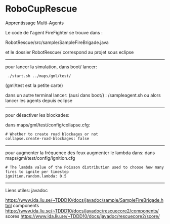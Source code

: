 # RoboCupRescue
Apprentissage Multi-Agents


Le code de l'agent FireFighter se trouve dans : 

RobotRescue/src/sample/SampleFireBrigade.java

et le dossier RobotRescue/ correspond au projet sous eclipse


__________________
pour lancer la simulation, dans boot/ lancer:
```
 ./start.sh ../maps/gml/test/
```
(gml/test est la petite carte)

dans un autre terminal lancer: (ausi dans boot/) : /sampleagent.sh 
ou alors lancer les agents depuis eclipse

__________________

pour désactiver les blockades:

dans maps/gml/test/config/collapse.cfg:

```
# Whether to create road blockages or not
collapse.create-road-blockages: false
```
__________________

pour augmenter la fréquence des feux augmenter le lambda dans:
dans maps/gml/test/config/ignition.cfg
```
# The lambda value of the Poisson distribution used to choose how many fires to ignite per timestep
ignition.random.lambda: 0.5
```

__________________

Liens utiles:
javadoc

https://www.ida.liu.se/~TDDD10/docs/javadoc/sample/SampleFireBrigade.html
components https://www.ida.liu.se/~TDDD10/docs/javadoc/rescuecore2/components/
scores https://www.ida.liu.se/~TDDD10/docs/javadoc/rescuecore2/score/
